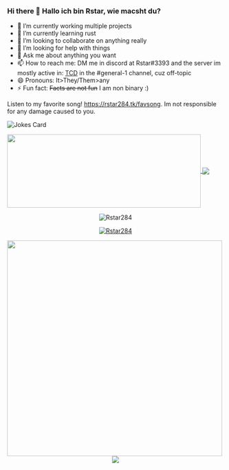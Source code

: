 ### Hi there 👋 Hallo ich bin Rstar, wie macsht du?


- 🔭 I’m currently working multiple projects
- 🌱 I’m currently learning rust
- 👯 I’m looking to collaborate on anything really
- 🤔 I’m looking for help with things
- 💬 Ask me about anything you want
- 📫 How to reach me: DM me in discord at Rstar#3393 and the server im mostly active in: <a href="https://discord.gg/code">TCD</a> in the #general-1 channel, cuz off-topic 
- 😄 Pronouns: It>They/Them>any
- ⚡ Fun fact: ~~Facts are not fun~~ I am non binary :)

Listen to my favorite song! https://rstar284.tk/favsong. Im not responsible for any damage caused to you.

![Jokes Card](https://readme-jokes.vercel.app/api)

<a href="https://github.com/Rstar284/">
  <img width=450 height=170 align="center" src="https://github-readme-stats.vercel.app/api?username=Rstar284&theme=dark&show_icons=true&bg_color=0D1117&hide_border=true" />
</a>
<a href="https://github.com/Rstar284/">
  <img align="center" src="https://github-readme-stats.vercel.app/api/top-langs/?username=Rstar284&theme=dark&layout=compact&bg_color=0D1117&hide_border=true" />
</a>
<p align="center"><img src="https://github-readme-streak-stats.herokuapp.com/?user=Rstar284&theme=black-ice&hide_border=true&stroke=0000&background=0D1117&ring=e05397&fire=e05397&currStreakLabel=e05397" alt="Rstar284" /></p>
<p align="center"> <a href="https://github.com/Rstar284"><img src="https://github-profile-trophy.vercel.app/?username=Rstar284&margin-w=5&theme=radical" alt="Rstar284" /></a> </p>

<img src="https://pronouns-page.s3.eu-west-1.amazonaws.com/card/en/rstar-01FSBYHF70WTM1R0NW19TBN3FY-dark.png" width=500>

<div align="middle">
  <a>
    <img src="https://lanyard-profile-readme.vercel.app/api/699569487678013471">
  </a>
</div>

